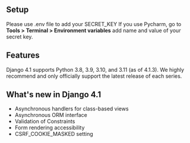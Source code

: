 ## Setup
Please use .env file to add your SECRET_KEY
If you use Pycharm, go to **Tools > Terminal > Environment variables**
add name and value of your secret key. 



## Features

Django 4.1 supports Python 3.8, 3.9, 3.10, and 3.11 (as of 4.1.3). We highly recommend and only officially support the latest release of each series.

## What's new in Django 4.1

- Asynchronous handlers for class-based views
- Asynchronous ORM interface
- Validation of Constraints
- Form rendering accessibility
- CSRF_COOKIE_MASKED setting